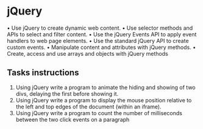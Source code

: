 # jQuery

• Use jQuery to create dynamic web content.
• Use selector methods and APIs to select and filter content.
• Use the jQuery Events API to apply event handlers to web page elements.
• Use the standard jQuery API to create custom events.
• Manipulate content and attributes with jQuery methods.
• Create, access and use arrays and objects with jQuery methods

## Tasks instructions

1. Using jQuery write a program to animate the hiding and showing of two divs, delaying the first
   before showing it.
2. Using jQuery write a program to display the mouse position relative to the left and top edges of the
   document (within an iframe).
3. Using jQuery write a program to count the number of milliseconds between the two click events on
   a paragraph
